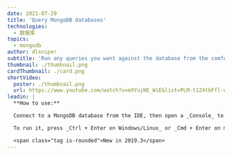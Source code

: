 ```yaml
---
date: 2021-07-29
title: 'Query MongoDB databases'
technologies:
  - 数据库
topics:
  - mongodb
author: dlsniper
subtitle: 'Run any queries you want against the database from the comfort of your IDE.'
thumbnail: ./thumbnail.png
cardThumbnail: ./card.png
shortVideo:
  poster: ./thumbnail.png
  url: https://www.youtube.com/watch?v=mXYujNE_WiE&list=PLM-t1Z4tbFfl-umlMg_ND7gW9rGjTDzKt&index=26
leadin: |
  **How to use:**

  Connect to a MongoDB database from the IDE, then open a _Console_ to it and write a query.

  To run it, press _Ctrl + Enter on Windows/Linux_ or _Cmd + Enter on macOS_ to run the query and retrieve the results.

  <span class="tag is-rounded">New in 2019.3</span>
---
```


